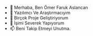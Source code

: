 - 👋 Merhaba, Ben Ömer Faruk Aslancan 
- 👀 Yazılımcı Ve Araştırmacıyım
- 🌱 Birçok Proje Geliştiriyorum 
- 💞️ İşimi Severek Yapıyorum
- 📫 Beni Takip Etmeyi Unutma.

<!---
Thisisomerfaruk/Thisisomerfaruk is a ✨ special ✨ repository because its `README.md` (this file) appears on your GitHub profile.
You can click the Preview link to take a look at your changes.
--->
